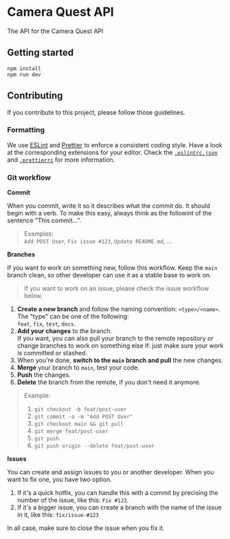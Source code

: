# Camera Quest API
The API for the Camera Quest API

## Getting started

```shell
npm install
npm run dev
```

## Contributing

If you contribute to this project, please follow those guidelines.

### Formatting

We use [ESLint](https://eslint.org/) and [Prettier](https://prettier.io/) to enforce a consistent coding style. Have a look at the corresponding extensions for your editor. Check the [`.eslintrc.json`](./.eslintrc.js) and [`.prettierrc`](./.prettierrc) for more information.

### Git workflow

**Commit**

When you commit, write it so it describes what the commit do. It should begin with a verb. To make this easy, always think as the followint of the sentence "This commit…".

> Examples:<br>
> `Add POST User`, `Fix issue #123`, `Update README.md`, …

**Branches**

If you want to work on something new, follow this workflow. Keep the `main` branch clean, so other developer can use it as a stable base to work on.

> If you want to work on an issue, please check the issue workflow below.

1. **Create a new branch** and follow the naming convention: `<type>/<name>`.<br>
The "type" can be one of the following: <br>`feat`, `fix`, `test`, `docs`.
2. **Add your changes** to the branch.<br>
   If you want, you can also pull your branch to the remote repository or change branches to work on something else if: just make sure your work is committed or stashed.
3. When you're done, **switch to the `main` branch and pull** the new changes. 
4. **Merge** your branch to `main`, test your code.
5. **Push** the changes.
6. **Delete** the branch from the remote, if you don't need it anymore.

> Example:
> 1. `git checkout -b feat/post-user`
> 2. `git commit -a -m "Add POST User"`
> 3. `git checkout main && git pull`
> 4. `git merge feat/post-user`
> 5. `git push`
> 6. `git push origin --delete feat/post-user`

**Issues**

You can create and assign issues to you or another developer. When you want to fix one, you have two option.

1. If it's a quick hotfix, you can handle this with a commit by precising the number of the issue, like this: `Fix #123`.
2. If it's a bigger issue, you can create a branch with the name of the issue in it, like this: `fix/issue-#123`

In all case, make sure to close the issue when you fix it.